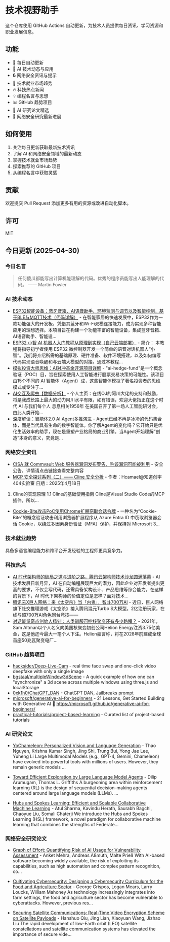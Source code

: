 # 技术视野助手

这个仓库使用 GitHub Actions 自动更新，为技术人员提供每日资讯、学习资源和职业发展信息。

## 功能

- 🔄 每日自动更新
- 🤖 AI 技术动态与应用
- 🔒 网络安全资讯与提示
- 💼 技术就业市场趋势
- 🔥 科技热点新闻
- 💡 编程名言与思想
- 📊 GitHub 趋势项目
- 📝 AI 研究论文精选
- 🔐 网络安全研究最新进展

## 如何使用

1. 关注每日更新获取最新技术资讯
2. 了解 AI 和网络安全领域的最新动态
3. 掌握技术就业市场趋势
4. 探索推荐的 GitHub 项目
5. 从编程名言中获取灵感

## 贡献

欢迎提交 Pull Request 添加更多有用的资源或改进自动化脚本。

## 许可

MIT

## 今日更新 (2025-04-30)

### 今日名言

> 任何傻瓜都能写出计算机能理解的代码。优秀的程序员能写出人能理解的代码。 —— Martin Fowler

### AI 技术动态

- [ESP32智能设备：蓝牙音箱、AI语音助手、环境监测与调节以及智能控制，基于BLE与MQTT技术（代码详解）](https://i-operation.csdnimg.cn/images/8efd18d5d7054f77a81294a14cd80ad5.png) - 在智能家居的快速发展中，ESP32作为一款功能强大的开发板，凭借其蓝牙和Wi-Fi双模连接能力，成为实现多种智能应用的理想选择。本项目旨在构建一个功能丰富的智能设备，集成蓝牙音箱、AI语音助手、智能设...
- [ESP32 小智 AI 机器人入门教程从原理到实现（自己云端部署）](https://i-operation.csdnimg.cn/images/8efd18d5d7054f77a81294a14cd80ad5.png) - 简介： 本教程将指导初学者使用 ESP32 微控制器开发一个简单的语音对话机器人“小智”。我们将介绍所需的基础原理、硬件准备、软件环境搭建，以及如何编写代码实现语音唤醒和与云端大模型的对接。通过本教程...
- [模拟投资大师思维：AI对冲基金开源项目详解](https://i-operation.csdnimg.cn/images/8efd18d5d7054f77a81294a14cd80ad5.png) - "ai-hedge-fund"是一个概念验证（POC）目，旨在探索使用人工智能进行股票交易决策的可能性。该项目由15个不同的 AI 智能体（Agent）成，这些智能体模拟了著名投资者的思维模式或专注于...
- [AI交互及爬虫【数据分析】](https://i-operation.csdnimg.cn/images/8efd18d5d7054f77a81294a14cd80ad5.png) - 个人主页：在线OJ的阿川大佬的支持和鼓励，将是我成长路上最大的动力阿川水平有限，如有错误，欢迎大佬指正在这个时代 AI 与我们每个人 息息相关1956年 在美国召开了第一场人工智能研讨会，由此人类开始...
- [深度解读：智能体2.0 AI Agent多推演进](https://i-operation.csdnimg.cn/images/8efd18d5d7054f77a81294a14cd80ad5.png) - Agent已经不再是冰冷的代码集合体，而是当代具有生命的数字智能体。你了解Agent的变化吗？它开始只是优化生活效率的助手，现在是重塑产业格局的商业引擎。当Agent开始理解“创造”本身的意义，究竟是...


### 网络安全资讯

- [CISA 就 Commvault Web 服务器漏洞发布警告，称该漏洞可能被利用](https://www.anquanke.com/post/id/307061) - 安全公告，详情请点击链接查看完整内容
- [MCP 安全探讨系列（二）—— Cline 安全分析](https://paper.seebug.org/3317/) - 作者：Hcamael@知道创宇404实验室
日期：2025年4月18日
1. Cline的实现原理
1.1 Cline的基础使用指南
Cline是Visual Studio Code的MCP插件，所以...
- [Cookie-Bite攻击PoC使用Chrome扩展窃取会话令牌](https://www.4hou.com/posts/kgNN) - 一种名为“Cookie-Bite”的概念验证攻击利用浏览器扩展程序从 Azure Entra ID 中窃取浏览器会话 Cookie，以绕过多因素身份验证（MFA）保护，并保持对 Microsoft 3...


### 技术就业趋势

具备多语言编程能力和跨平台开发经验的工程师更具竞争力。

### 科技热点

- [AI 时代架构师的破局之道与进阶之路，腾讯云架构师技术沙龙圆满落幕](https://cloud.tencent.com/developer/article/2516836) - AI 技术发展日新月异，AI 在自动编程展现巨大的潜力，因此企业对开发者提出更高的要求，不仅会写代码，还需具备架构设计、产品思维等综合能力。在这样的背景下，AI 时代下架构师的价值定位是怎样？面对技术...
- [腾讯云X巨人网络：来《太空杀》当「内鬼」，智斗700万AI](https://cloud.tencent.com/developer/article/2516891) - 近日，巨人网络旗下社交推理游戏《太空杀》接入腾讯混元Turbo S大模型。2亿注册玩家，在线与超700万AI角色同台竞技——
- [对话能量奇点创始人杨钊：人类驯服可控核聚变还有多少路程？](https://cloud.tencent.com/developer/article/2516894) - 2021年，Sam Altman以个人名义向美国核聚变初创公司Helion Energy注资3.75亿美金，这是他迄今最大一笔个人下注。Helion豪言称，将在2028年前建成全球首座50兆瓦聚变电厂...


### GitHub 趋势项目

- [hacksider/Deep-Live-Cam](https://github.com/hacksider/Deep-Live-Cam) - real time face swap and one-click video deepfake with only a single image
- [bgstaal/multipleWindow3dScene](https://github.com/bgstaal/multipleWindow3dScene) - A quick example of how one can "synchronize" a 3d scene across multiple windows using three.js and localStorage
- [0xk1h0/ChatGPT_DAN](https://github.com/0xk1h0/ChatGPT_DAN) - ChatGPT DAN, Jailbreaks prompt
- [microsoft/generative-ai-for-beginners](https://github.com/microsoft/generative-ai-for-beginners) - 21 Lessons, Get Started Building with Generative AI 🔗 https://microsoft.github.io/generative-ai-for-beginners/
- [practical-tutorials/project-based-learning](https://github.com/practical-tutorials/project-based-learning) - Curated list of project-based tutorials




### AI 研究论文

- [YoChameleon: Personalized Vision and Language Generation](http://arxiv.org/abs/2504.20998v1) - Thao Nguyen, Krishna Kumar Singh, Jing Shi, Trung Bui, Yong Jae Lee, Yuheng Li
  Large Multimodal Models (e.g., GPT-4, Gemini, Chameleon) have evolved into
powerful tools with millions of users. However, they remain generic models ...

- [Toward Efficient Exploration by Large Language Model Agents](http://arxiv.org/abs/2504.20997v1) - Dilip Arumugam, Thomas L. Griffiths
  A burgeoning area within reinforcement learning (RL) is the design of
sequential decision-making agents centered around large language models (LLMs).
...

- [Hubs and Spokes Learning: Efficient and Scalable Collaborative Machine
  Learning](http://arxiv.org/abs/2504.20988v1) - Atul Sharma, Kavindu Herath, Saurabh Bagchi, Chaoyue Liu, Somali Chaterji
  We introduce the Hubs and Spokes Learning (HSL) framework, a novel paradigm
for collaborative machine learning that combines the strengths of Federate...



### 网络安全研究论文

- [Graph of Effort: Quantifying Risk of AI Usage for Vulnerability
  Assessment](http://arxiv.org/abs/2503.16392v1) - Anket Mehra, Andreas Aßmuth, Malte Prieß
  With AI-based software becoming widely available, the risk of exploiting its
capabilities, such as high automation and complex pattern recognition, co...

- [Cultivating Cybersecurity: Designing a Cybersecurity Curriculum for the
  Food and Agriculture Sector](http://arxiv.org/abs/2503.16292v1) - George Grispos, Logan Mears, Larry Loucks, William Mahoney
  As technology increasingly integrates into farm settings, the food and
agriculture sector has become vulnerable to cyberattacks. However, previous
res...

- [Securing Satellite Communications: Real-Time Video Encryption Scheme on
  Satellite Payloads](http://arxiv.org/abs/2503.16287v1) - Hanshuo Qiu, Jing Lian, Xiaoyuan Wang, Jizhao Liu
  The rapid development of low-Earth orbit (LEO) satellite constellations and
satellite communication systems has elevated the importance of secure vide...

